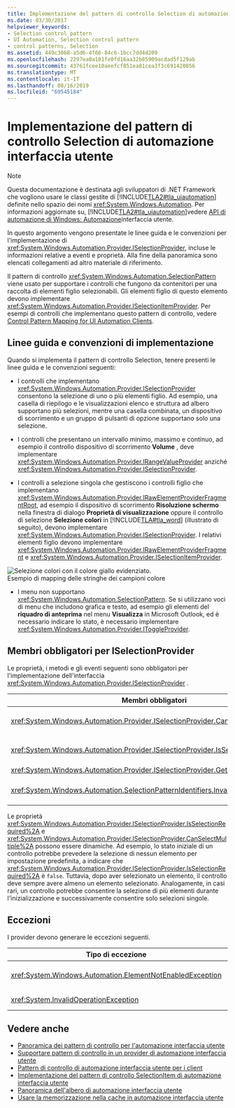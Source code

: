 ```yaml
---
title: Implementazione del pattern di controllo Selection di automazione interfaccia utente
ms.date: 03/30/2017
helpviewer_keywords:
- Selection control pattern
- UI Automation, Selection control pattern
- control patterns, Selection
ms.assetid: 449c3068-a5d6-4f66-84c6-1bcc7dd4d209
ms.openlocfilehash: 2297ea0a181fe0fd16aa32b85909acdad5f129ab
ms.sourcegitcommit: 43761fcee10aeefcf851ea81cea3f3c691420856
ms.translationtype: MT
ms.contentlocale: it-IT
ms.lasthandoff: 08/16/2019
ms.locfileid: "69545184"
---
```

# <a name="implementing-the-ui-automation-selection-control-pattern"></a>Implementazione del pattern di controllo Selection di automazione interfaccia utente
> [!NOTE]
>  Questa documentazione è destinata agli sviluppatori di .NET Framework che vogliono usare le classi gestite di [!INCLUDE[TLA2#tla_uiautomation](../../../includes/tla2sharptla-uiautomation-md.md)] definite nello spazio dei nomi <xref:System.Windows.Automation>. Per informazioni aggiornate su, [!INCLUDE[TLA2#tla_uiautomation](../../../includes/tla2sharptla-uiautomation-md.md)]vedere [API di automazione di Windows: Automazione](https://go.microsoft.com/fwlink/?LinkID=156746)interfaccia utente.  
  
 In questo argomento vengono presentate le linee guida e le convenzioni per l'implementazione di <xref:System.Windows.Automation.Provider.ISelectionProvider>, incluse le informazioni relative a eventi e proprietà. Alla fine della panoramica sono elencati collegamenti ad altro materiale di riferimento.  
  
 Il pattern di controllo <xref:System.Windows.Automation.SelectionPattern> viene usato per supportare i controlli che fungono da contenitori per una raccolta di elementi figlio selezionabili. Gli elementi figlio di questo elemento devono implementare <xref:System.Windows.Automation.Provider.ISelectionItemProvider>. Per esempi di controlli che implementano questo pattern di controllo, vedere [Control Pattern Mapping for UI Automation Clients](../../../docs/framework/ui-automation/control-pattern-mapping-for-ui-automation-clients.md).  
  
<a name="Implementation_Guidelines_and_Conventions"></a>   
## <a name="implementation-guidelines-and-conventions"></a>Linee guida e convenzioni di implementazione  
 Quando si implementa il pattern di controllo Selection, tenere presenti le linee guida e le convenzioni seguenti:  
  
- I controlli che implementano <xref:System.Windows.Automation.Provider.ISelectionProvider> consentono la selezione di uno o più elementi figlio. Ad esempio, una casella di riepilogo e le visualizzazioni elenco e struttura ad albero supportano più selezioni, mentre una casella combinata, un dispositivo di scorrimento e un gruppo di pulsanti di opzione supportano solo una selezione.  
  
- I controlli che presentano un intervallo minimo, massimo e continuo, ad esempio il controllo dispositivo di scorrimento **Volume** , deve implementare <xref:System.Windows.Automation.Provider.IRangeValueProvider> anziché <xref:System.Windows.Automation.Provider.ISelectionProvider>.  
  
- I controlli a selezione singola che gestiscono i controlli figlio che implementano <xref:System.Windows.Automation.Provider.IRawElementProviderFragmentRoot>, ad esempio il dispositivo di scorrimento **Risoluzione schermo** nella finestra di dialogo **Proprietà di visualizzazione** oppure il controllo di selezione **Selezione colori** in [!INCLUDE[TLA#tla_word](../../../includes/tlasharptla-word-md.md)] (illustrato di seguito), devono implementare <xref:System.Windows.Automation.Provider.ISelectionProvider>. I relativi elementi figlio devono implementare <xref:System.Windows.Automation.Provider.IRawElementProviderFragment> e <xref:System.Windows.Automation.Provider.ISelectionItemProvider>.  
  
 ![Selezione colori con il colore giallo evidenziato.](../../../docs/framework/ui-automation/media/uia-valuepattern-colorpicker.png "UIA_ValuePattern_ColorPicker")  
Esempio di mapping delle stringhe dei campioni colore  
  
- I menu non supportano <xref:System.Windows.Automation.SelectionPattern>. Se si utilizzano voci di menu che includono grafica e testo, ad esempio gli elementi del **riquadro di anteprima** nel menu **Visualizza** in Microsoft Outlook, ed è necessario indicare lo stato, è necessario implementare <xref:System.Windows.Automation.Provider.IToggleProvider>.  
  
<a name="Required_Members_for_ISelectionProvider"></a>   
## <a name="required-members-for-iselectionprovider"></a>Membri obbligatori per ISelectionProvider  
 Le proprietà, i metodi e gli eventi seguenti sono obbligatori per l'implementazione dell'interfaccia <xref:System.Windows.Automation.Provider.ISelectionProvider> .  
  
|Membri obbligatori|Type|Note|  
|----------------------|----------|-----------|  
|<xref:System.Windows.Automation.Provider.ISelectionProvider.CanSelectMultiple%2A>|Proprietà|Deve supportare gli eventi modificati dalla proprietà tramite <xref:System.Windows.Automation.Automation.AddAutomationPropertyChangedEventHandler%2A> e <xref:System.Windows.Automation.Automation.RemoveAutomationPropertyChangedEventHandler%2A>.|  
|<xref:System.Windows.Automation.Provider.ISelectionProvider.IsSelectionRequired%2A>|Proprietà|Deve supportare gli eventi modificati dalla proprietà tramite <xref:System.Windows.Automation.Automation.AddAutomationPropertyChangedEventHandler%2A> e <xref:System.Windows.Automation.Automation.RemoveAutomationPropertyChangedEventHandler%2A>.|  
|<xref:System.Windows.Automation.Provider.ISelectionProvider.GetSelection%2A>|Metodo|Nessuna|  
|<xref:System.Windows.Automation.SelectionPatternIdentifiers.InvalidatedEvent>|event|Generato quando una selezione in un contenitore ha subito modifiche significative e richiede l'invio di un numero di eventi di aggiunta e rimozione maggiore rispetto a quanto definito mediante la costante <xref:System.Windows.Automation.Provider.AutomationInteropProvider.InvalidateLimit> .|  
  
 Le proprietà <xref:System.Windows.Automation.Provider.ISelectionProvider.IsSelectionRequired%2A> e <xref:System.Windows.Automation.Provider.ISelectionProvider.CanSelectMultiple%2A> possono essere dinamiche. Ad esempio, lo stato iniziale di un controllo potrebbe prevedere la selezione di nessun elemento per impostazione predefinita, a indicare che <xref:System.Windows.Automation.Provider.ISelectionProvider.IsSelectionRequired%2A> è `false`. Tuttavia, dopo aver selezionato un elemento, il controllo deve sempre avere almeno un elemento selezionato. Analogamente, in casi rari, un controllo potrebbe consentire la selezione di più elementi durante l'inizializzazione e successivamente consentire solo selezioni singole.  
  
<a name="Exceptions"></a>   
## <a name="exceptions"></a>Eccezioni  
 I provider devono generare le eccezioni seguenti.  
  
|Tipo di eccezione|Condizione|  
|--------------------|---------------|  
|<xref:System.Windows.Automation.ElementNotEnabledException>|Il controllo non è abilitato.|  
|<xref:System.InvalidOperationException>|Il controllo è nascosto.|  
  
## <a name="see-also"></a>Vedere anche

- [Panoramica dei pattern di controllo per l'automazione interfaccia utente](../../../docs/framework/ui-automation/ui-automation-control-patterns-overview.md)
- [Supportare pattern di controllo in un provider di automazione interfaccia utente](../../../docs/framework/ui-automation/support-control-patterns-in-a-ui-automation-provider.md)
- [Pattern di controllo di automazione interfaccia utente per i client](../../../docs/framework/ui-automation/ui-automation-control-patterns-for-clients.md)
- [Implementazione del pattern di controllo SelectionItem di automazione interfaccia utente](../../../docs/framework/ui-automation/implementing-the-ui-automation-selectionitem-control-pattern.md)
- [Panoramica dell'albero di automazione interfaccia utente](../../../docs/framework/ui-automation/ui-automation-tree-overview.md)
- [Usare la memorizzazione nella cache in automazione interfaccia utente](../../../docs/framework/ui-automation/use-caching-in-ui-automation.md)
